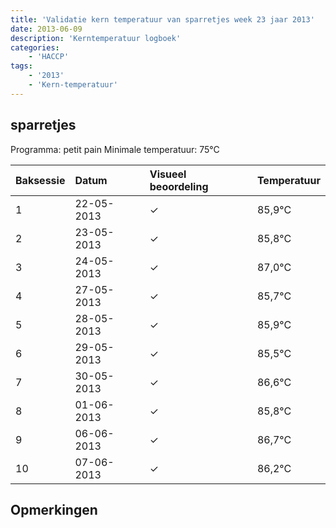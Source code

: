 ```yaml
---
title: 'Validatie kern temperatuur van sparretjes week 23 jaar 2013'
date: 2013-06-09
description: 'Kerntemperatuur logboek'
categories:
    - 'HACCP'
tags:
    - '2013'
    - 'Kern-temperatuur'
---
```


## sparretjes

Programma: petit pain
Minimale temperatuur: 75°C

| Baksessie | Datum | Visueel beoordeling | Temperatuur |
|:---|:---|:---|:---|
| 1 | 22-05-2013 | &check; | 85,9°C |
| 2 | 23-05-2013 | &check; | 85,8°C |
| 3 | 24-05-2013 | &check; | 87,0°C |
| 4 | 27-05-2013 | &check; | 85,7°C |
| 5 | 28-05-2013 | &check; | 85,9°C |
| 6 | 29-05-2013 | &check; | 85,5°C |
| 7 | 30-05-2013 | &check; | 86,6°C |
| 8 | 01-06-2013 | &check; | 85,8°C |
| 9 | 06-06-2013 | &check; | 86,7°C |
| 10 | 07-06-2013 | &check; | 86,2°C |

## Opmerkingen


